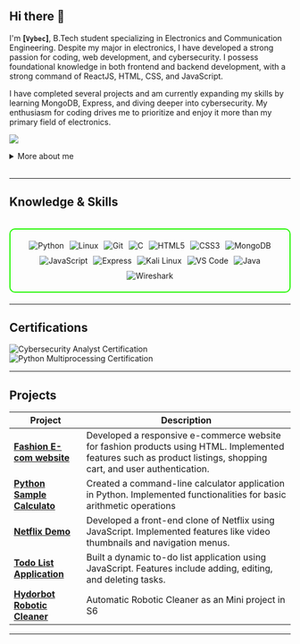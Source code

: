 ## Hi there 👋

I'm **[`Vybec`]**, B.Tech student specializing in Electronics and Communication Engineering. Despite my major in electronics, I have developed a strong passion for coding, web development, and cybersecurity. I possess foundational knowledge in both frontend and backend development, with a strong command of ReactJS, HTML, CSS, and JavaScript.

I have completed several projects and am currently expanding my skills by learning MongoDB, Express, and diving deeper into cybersecurity. My enthusiasm for coding drives me to prioritize and enjoy it more than my primary field of electronics.

<a href="https://www.linkedin.com/in/adeep-v-b915a1292/"><img src="https://img.shields.io/badge/-LinkedIn-0072b1?&style=for-the-badge&logo=linkedin&logoColor=white" /></a>

<details>
  <summary>More about me</summary>

- **Name**: Adeep
- **From**: India
- **Full stack developer** | **B-tech Student** | **Freelance Penetration Tester**
- Continuously improving my knowledge of **Web Development**, **Website Vulnerabilities**, and **Cybersecurity Skills**.
- Currently learning **MongoDB**, **Express**,**advanced hacking techniques**, and **cybersecurity certifications**.

</details>

<br>

---

<h2 id="knowledge_skills" align=''> Knowledge & Skills </h2>

<br>

<div style="border: 2px solid #22F700; border-radius: 10px; padding: 20px; margin-bottom: 20px;">
  <div align="left" style="display: flex; flex-wrap: wrap; justify-content: center; gap: 10px;">
      <img src="https://img.shields.io/badge/Python-3776AB?style=for-the-badge&logo=python&color=000000" alt="Python" />
      <img src="https://img.shields.io/badge/Linux-FCC624?style=for-the-badge&logo=linux&color=000000" alt="Linux" />
      <img src="https://img.shields.io/badge/Git-F05032?style=for-the-badge&logo=git&color=000000" alt="Git" />
      <img src="https://img.shields.io/badge/C-00599C?style=for-the-badge&logo=c&color=000000" alt="C" />
      <img src="https://img.shields.io/badge/HTML5-5D4B6C?style=for-the-badge&logo=html5&color=000000" alt="HTML5" />
      <img src="https://img.shields.io/badge/CSS3-2965F1?style=for-the-badge&logo=css3&color=000000" alt="CSS3" />
      <img src="https://img.shields.io/badge/MongoDB-47A248?style=for-the-badge&logo=mongodb&color=000000" alt="MongoDB" />
      <img src="https://img.shields.io/badge/JavaScript-F7DF1E?style=for-the-badge&logo=javascript&color=000000" alt="JavaScript" />
      <img src="https://img.shields.io/badge/Express-000000?style=for-the-badge&logo=express&color=000000" alt="Express" />
      <img src="https://img.shields.io/badge/Kali_Linux-557C94?style=for-the-badge&logo=kali-linux&color=000000" alt="Kali Linux" />
      <img src="https://img.shields.io/badge/VS_Code-007ACC?style=for-the-badge&logo=visual-studio-code&color=000000" alt="VS Code" />
      <img src="https://img.shields.io/badge/Java-007396?style=for-the-badge&logo=java&color=000000" alt="Java" />
      <img src="https://img.shields.io/badge/Wireshark-1679A7?style=for-the-badge&logo=wireshark&logoColor=white&color=000000" alt="Wireshark" />


  </div>
</div>

---
<h2 id="Certifications" align=''> Certifications </h2>

<div>
<img src="https://img.shields.io/badge/Cybersecurity_Analyst-Certified-blue?style=for-the-badge&color=000000" alt="Cybersecurity Analyst Certification" />
<img src="https://img.shields.io/badge/Python_Multiprocessing-Certified-green?style=for-the-badge&color=000000" alt="Python Multiprocessing Certification" />


</div>

---

<h2 id="Projects" align=''> Projects </h2>


| **Project**      | **Description**                                                                                  |
|-------------------|--------------------------------------------------------------------------------------------------|
| **[Fashion E-com website](https://github.com/vybec/fashion-ecomapp)**    | Developed a responsive e-commerce website for fashion products using HTML. Implemented features such as product listings, shopping cart, and user authentication. |
| **[Python Sample Calculato](https://github.com/vybec/Python-sample-calculator)**    | Created a command-line calculator application in Python. Implemented functionalities for basic arithmetic operations |
| **[Netflix Demo](https://github.com/vybec/Netflix_demo-r-)**    | Developed a front-end clone of Netflix using JavaScript. Implemented features like video thumbnails and navigation menus. | 
| **[Todo List Application](https://github.com/vybec/Todo_list_app-r-)**    | Built a dynamic to-do list application using JavaScript. Features include adding, editing, and deleting tasks. | 
| **[Hydorbot Robotic Cleaner](https://github.com/vybec/Miniproject-HYDORBOT-ROBOTIC-CLEAR-)**    | Automatic Robotic Cleaner as an Mini project in S6 |

---

